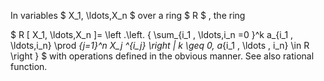 In variables $ X_1, \ldots,X_n $ over a ring $ R $ , the ring

$ R [ X_1, \ldots,X_n ]=  \left .\left. \{ \sum_{i_1 , \ldots,i_n =0 }^k
a_{i_1 , \ldots,i_n} \prod _{j=1}^n X_j ^{i_j} \right | k \geq 0, 
 a_{i_1 , \ldots ,  i_n} \in R \right \} $ with operations defined in
the obvious manner. See also rational function.

